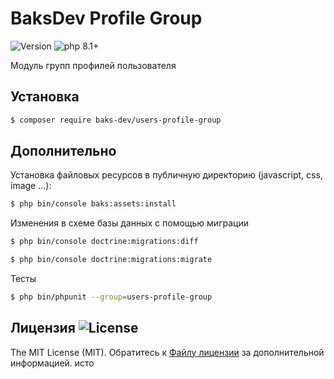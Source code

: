# BaksDev Profile Group

![Version](https://img.shields.io/badge/version-6.3.2-blue) ![php 8.1+](https://img.shields.io/badge/php-min%208.1-red.svg)

Модуль групп профилей пользователя

## Установка

``` bash
$ composer require baks-dev/users-profile-group
```

## Дополнительно

Установка файловых ресурсов в публичную директорию (javascript, css, image ...):

``` bash
$ php bin/console baks:assets:install
```

Изменения в схеме базы данных с помощью миграции

``` bash
$ php bin/console doctrine:migrations:diff

$ php bin/console doctrine:migrations:migrate
```

Тесты

``` bash
$ php bin/phpunit --group=users-profile-group
```

## Лицензия ![License](https://img.shields.io/badge/MIT-green)

The MIT License (MIT). Обратитесь к [Файлу лицензии](LICENSE.md) за дополнительной информацией.
исто
